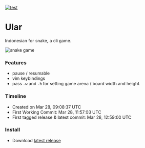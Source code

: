 [![test](https://github.com/WinWisely268/ular/actions/workflows/tests.yml/badge.svg)](https://github.com/WinWisely268/ular/actions/workflows/tests.yml)

# Ular

Indonesian for snake, a cli game.

![snake game](./snk-small.gif)

### Features

- pause / resumable
- vim keybindings
- pass `-w` and `-h` for setting game arena / board width and height.

### Timeline

- Created on Mar 28, 09:08:37 UTC
- First Working Commit: Mar 28, 11:57:03 UTC
- First tagged release & latest commit: Mar 28, 12:59:00 UTC

### Install

- Download [latest  release](https://github.com/WinWisely268/ular/releases/latest)
